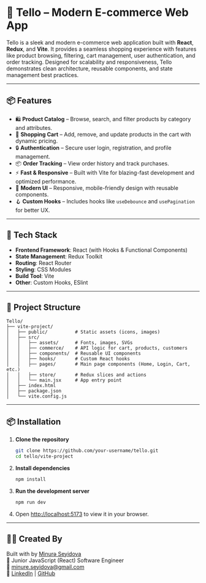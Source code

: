 # 🛒 Tello – Modern E-commerce Web App

Tello is a sleek and modern e-commerce web application built with **React**, **Redux**, and **Vite**. It provides a seamless shopping experience with features like product browsing, filtering, cart management, user authentication, and order tracking. Designed for scalability and responsiveness, Tello demonstrates clean architecture, reusable components, and state management best practices.

---

## 📦 Features

* 🛍️ **Product Catalog** – Browse, search, and filter products by category and attributes.
* 🛒 **Shopping Cart** – Add, remove, and update products in the cart with dynamic pricing.
* 🔒 **Authentication** – Secure user login, registration, and profile management.
* 📦 **Order Tracking** – View order history and track purchases.
* ⚡ **Fast & Responsive** – Built with Vite for blazing-fast development and optimized performance.
* 🎨 **Modern UI** – Responsive, mobile-friendly design with reusable components.
* 🪝 **Custom Hooks** – Includes hooks like `useDebounce` and `usePagination` for better UX.

---

## 🚀 Tech Stack

* **Frontend Framework**: React (with Hooks & Functional Components)
* **State Management**: Redux Toolkit
* **Routing**: React Router
* **Styling**: CSS Modules
* **Build Tool**: Vite
* **Other**: Custom Hooks, ESlint

---

## 📂 Project Structure

```
Tello/
├── vite-project/
│   ├── public/          # Static assets (icons, images)
│   ├── src/
│   │   ├── assets/      # Fonts, images, SVGs
│   │   ├── commerce/    # API logic for cart, products, customers
│   │   ├── components/  # Reusable UI components
│   │   ├── hooks/       # Custom React hooks
│   │   ├── pages/       # Main page components (Home, Login, Cart, etc.)
│   │   ├── store/       # Redux slices and actions
│   │   └── main.jsx     # App entry point
│   ├── index.html
│   ├── package.json
│   └── vite.config.js
```

---

## 📦 Installation

1. **Clone the repository**

   ```bash
   git clone https://github.com/your-username/tello.git
   cd tello/vite-project
   ```

2. **Install dependencies**

   ```bash
   npm install
   ```

3. **Run the development server**

   ```bash
   npm run dev
   ```

4. Open [http://localhost:5173](http://localhost:5173) to view it in your browser.

---

## 👩‍💻 Created By

Built with by [Minurə Seyidova](https://github.com/Minyras)  
💼 Junior JavaScript (React) Software Engineer  
📧 minure.seyidova@gmail.com  
🔗 [LinkedIn](https://www.linkedin.com/in/minura-seyidova/) | [GitHub](https://github.com/Minyras)
